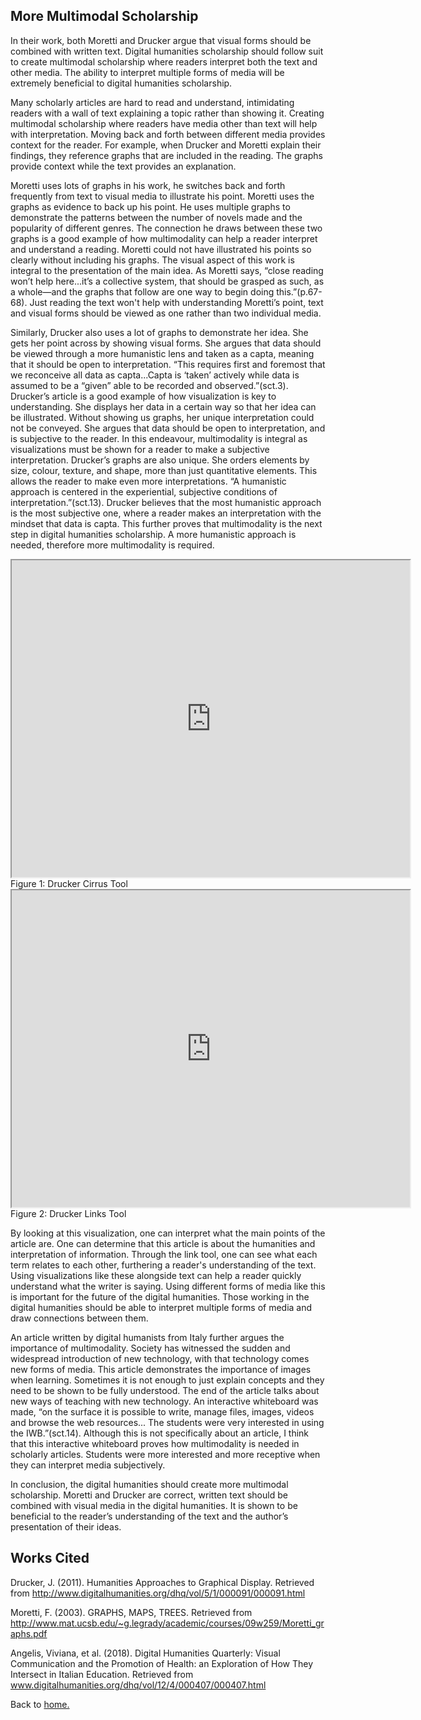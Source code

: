 ## More Multimodal Scholarship

In their work, both Moretti and Drucker argue that visual forms should be combined with written text. Digital humanities scholarship should follow suit to create multimodal scholarship where readers interpret both the text and other media. The ability to interpret multiple forms of media will be extremely beneficial to digital humanities scholarship. 

Many scholarly articles are hard to read and understand, intimidating readers with a wall of text explaining a topic rather than showing it. Creating multimodal scholarship where readers have media other than text will help with interpretation. Moving back and forth between different media provides context for the reader. For example, when Drucker and Moretti explain their findings, they reference graphs that are included in the reading. The graphs provide context while the text provides an explanation. 

Moretti uses lots of graphs in his work, he switches back and forth frequently from text to visual media to illustrate his point. Moretti uses the graphs as evidence to back up his point. He uses multiple graphs to demonstrate the patterns between the number of novels made and the popularity of different genres. The connection he draws between these two graphs is a good example of how multimodality can help a reader interpret and understand a reading. Moretti could not have illustrated his points so clearly without including his graphs. The visual aspect of this work is integral to the presentation of the main idea. As Moretti says, “close reading won’t help here...it’s a collective system, that should be grasped as such, as a whole—and the graphs that follow are one way to begin doing this.”(p.67-68). Just reading the text won't help with understanding Moretti’s point, text and visual forms should be viewed as one rather than two individual media. 

Similarly, Drucker also uses a lot of graphs to demonstrate her idea. She gets her point across by showing visual forms. She argues that data should be viewed through a more humanistic lens and taken as a capta, meaning that it should be open to interpretation. “This requires first and foremost that we reconceive all data as capta...Capta is ‘taken’ actively while data is assumed to be a “given” able to be recorded and observed.”(sct.3).  Drucker’s article is a good example of how visualization is key to understanding. She displays her data in a certain way so that her idea can be illustrated. Without showing us graphs, her unique interpretation could not be conveyed. She argues that data should be open to interpretation, and is subjective to the reader. In this endeavour, multimodality is integral as visualizations must be shown for a reader to make a subjective interpretation. Drucker’s graphs are also unique. She orders elements by size, colour, texture, and shape, more than just quantitative elements. This allows the reader to make even more interpretations. “A humanistic approach is centered in the experiential, subjective conditions of interpretation.”(sct.13). Drucker believes that the most humanistic approach is the most subjective one, where a reader makes an interpretation with the mindset that data is capta. This further proves that multimodality is the next step in digital humanities scholarship. A more humanistic approach is needed, therefore more multimodality is required.

<!--	Exported from Voyant Tools (voyant-tools.org).
The iframe src attribute below uses a relative protocol to better function with both
http and https sites, but if you're embedding this into a local web page (file protocol)
you should add an explicit protocol (https if you're using voyant-tools.org, otherwise
it depends on this server.
Feel free to change the height and width values or other styling below: -->
<iframe style='width: 637px; height: 507px;' src='https://voyant-tools.org/tool/Cirrus/?corpus=42bb02ca1f8c98da9f5f6208c2a3d1cc'></iframe>
Figure 1: Drucker Cirrus Tool

<!--	Exported from Voyant Tools (voyant-tools.org).
The iframe src attribute below uses a relative protocol to better function with both
http and https sites, but if you're embedding this into a local web page (file protocol)
you should add an explicit protocol (https if you're using voyant-tools.org, otherwise
it depends on this server.
Feel free to change the height and width values or other styling below: -->
<iframe style='width: 637px; height: 507px;' src='https://voyant-tools.org/tool/CollocatesGraph/?query=graphical&query=time&query=information&mode=corpus&corpus=42bb02ca1f8c98da9f5f6208c2a3d1cc'></iframe>
Figure 2: Drucker Links Tool

By looking at this visualization, one can interpret what the main points of the article are. One can determine that this article is about the humanities and interpretation of information. Through the link tool, one can see what each term relates to each other, furthering a reader's understanding of the text. Using visualizations like these alongside text can help a reader quickly understand what the writer is saying. Using different forms of media like this is important for the future of the digital humanities. Those working in the digital humanities should be able to interpret multiple forms of media and draw connections between them. 

An article written by digital humanists from Italy further argues the importance of multimodality. Society has witnessed the sudden and widespread introduction of new technology, with that technology comes new forms of media. This article demonstrates the importance of images when learning. Sometimes it is not enough to just explain concepts and they need to be shown to be fully understood. The end of the article talks about new ways of teaching with new technology. An interactive whiteboard was made, “on the surface it is possible to write, manage files, images, videos and browse the web resources... The students were very interested in using the IWB.”(sct.14). Although this is not specifically about an article, I think that this interactive whiteboard proves how multimodality is needed in scholarly articles. Students were more interested and more receptive when they can interpret media subjectively.

In conclusion, the digital humanities should create more multimodal scholarship. Moretti and Drucker are correct, written text should be combined with visual media in the digital humanities. It is shown to be beneficial to the reader’s understanding of the text and the author’s presentation of their ideas. 

## Works Cited

Drucker, J. (2011). Humanities Approaches to Graphical Display. Retrieved from http://www.digitalhumanities.org/dhq/vol/5/1/000091/000091.html

Moretti, F. (2003). GRAPHS, MAPS, TREES. Retrieved from http://www.mat.ucsb.edu/~g.legrady/academic/courses/09w259/Moretti_graphs.pdf

Angelis, Viviana, et al. (2018). Digital Humanities Quarterly: Visual Communication and the Promotion of Health: an Exploration of How They Intersect in Italian Education. Retrieved from www.digitalhumanities.org/dhq/vol/12/4/000407/000407.html

Back to [home.](README.md)
